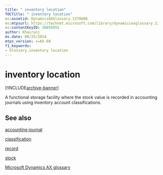 ```yaml
---
title: " inventory location"
TOCTitle: " inventory location"
ms:assetid: DynamicsAXGlossary.1370606
ms:mtpsurl: https://technet.microsoft.com/library/dynamicsaxglossary.1370606(v=AX.60)
ms:contentKeyID: 36056955
author: Khairunj
ms.date: 08/25/2014
mtps_version: v=AX.60
f1_keywords:
- Glossary.inventory location
---
```


# inventory location


[!INCLUDE[archive-banner](includes/archive-banner.md)]

A functional storage facility where the stock value is recorded in accounting journals using inventory account classifications.

## See also

[accounting journal](accounting-journal.md)

[classification](classification.md)

[record](record.md)

[stock](stock.md)

[Microsoft Dynamics AX glossary](glossary/microsoft-dynamics-ax-glossary.md)

  


